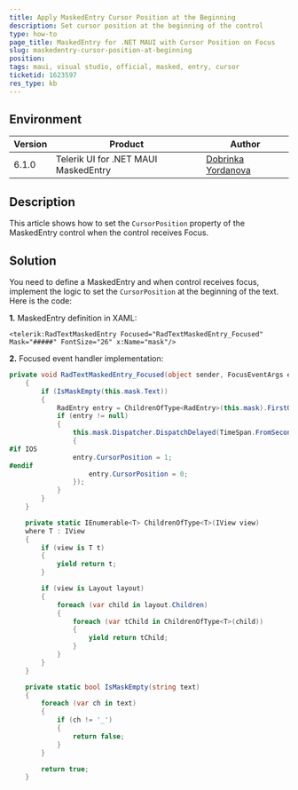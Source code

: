 ```yaml
---
title: Apply MaskedEntry Cursor Position at the Beginning
description: Set cursor position at the beginning of the control
type: how-to
page_title: MaskedEntry for .NET MAUI with Cursor Position on Focus
slug: maskedentry-cursor-position-at-beginning
position: 
tags: maui, visual studio, official, masked, entry, cursor
ticketid: 1623597
res_type: kb
---
```


## Environment
| Version | Product | Author | 
| --- | --- | ---- | 
| 6.1.0 | Telerik UI for .NET MAUI MaskedEntry | [Dobrinka Yordanova](https://www.telerik.com/blogs/author/dobrinka-yordanova)| 


## Description

This article shows how to set the `CursorPosition` property of the MaskedEntry control when the control receives Focus.

## Solution

You need to define a MaskedEntry and when control receives focus, implement the logic to set the `CursorPosition` at the beginning of the text. Here is the code:

**1.** MaskedEntry definition in XAML:

```
<telerik:RadTextMaskedEntry Focused="RadTextMaskedEntry_Focused" Mask="#####" FontSize="26" x:Name="mask"/>
```

**2.** Focused event handler implementation:

```C#
private void RadTextMaskedEntry_Focused(object sender, FocusEventArgs e)
    {
        if (IsMaskEmpty(this.mask.Text))
        {
            RadEntry entry = ChildrenOfType<RadEntry>(this.mask).FirstOrDefault();
            if (entry != null)
            {
                this.mask.Dispatcher.DispatchDelayed(TimeSpan.FromSeconds(0.01), () =>
                {
#if IOS
                entry.CursorPosition = 1;                            
#endif
                    entry.CursorPosition = 0;
                });
            }
        }
    }

    private static IEnumerable<T> ChildrenOfType<T>(IView view)
    where T : IView
    {
        if (view is T t)
        {
            yield return t;
        }

        if (view is Layout layout)
        {
            foreach (var child in layout.Children)
            {
                foreach (var tChild in ChildrenOfType<T>(child))
                {
                    yield return tChild;
                }
            }
        }
    }

    private static bool IsMaskEmpty(string text)
    {
        foreach (var ch in text)
        {
            if (ch != '_')
            {
                return false;
            }
        }

        return true;
    }
```
